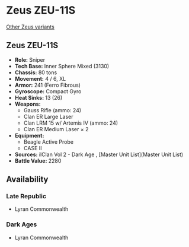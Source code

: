 # Zeus ZEU-11S 

[Other Zeus variants](../zeus.md) 

## Zeus ZEU-11S 

- **Role:** Sniper 
- **Tech Base:** Inner Sphere Mixed (3130) 
- **Chassis:** 80 tons 
- **Movement:** 4 / 6, XL 
- **Armor:** 241 (Ferro Fibrous) 
- **Gyroscope:** Compact Gyro 
- **Heat Sinks:** 13 (26) 
- **Weapons:** 
  - Gauss Rifle (ammo: 24) 
  - Clan ER Large Laser 
  - Clan LRM 15 w/ Artemis IV (ammo: 24) 
  - Clan ER Medium Laser × 2 
- **Equipment:** 
  - Beagle Active Probe 
  - CASE II 
- **Sources:** ilClan Vol 2 - Dark Age , [Master Unit List](Master Unit List) 
- **Battle Value:** 2280 

## Availability 

### Late Republic 

- Lyran Commonwealth 

### Dark Ages 

- Lyran Commonwealth 

